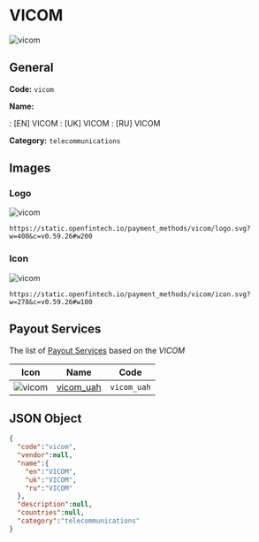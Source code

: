 
# VICOM 
![vicom](https://static.openfintech.io/payment_methods/vicom/logo.svg?w=400&c=v0.59.26#w200)  

## General 
**Code:** `vicom` 
 
**Name:** 
 
:	[EN] VICOM 
:	[UK] VICOM 
:	[RU] VICOM 
 
**Category:** `telecommunications` 
 

## Images 

### Logo 
![vicom](https://static.openfintech.io/payment_methods/vicom/logo.svg?w=400&c=v0.59.26#w200)  

```
https://static.openfintech.io/payment_methods/vicom/logo.svg?w=400&c=v0.59.26#w200
```  

### Icon 
![vicom](https://static.openfintech.io/payment_methods/vicom/icon.svg?w=278&c=v0.59.26#w100)  

```
https://static.openfintech.io/payment_methods/vicom/icon.svg?w=278&c=v0.59.26#w100
```  

## Payout Services 
 
The list of [Payout Services](/payout-services/) based on the _VICOM_ 

|Icon|Name|Code| 
|:---:|:---:|:---:| 
|![vicom](https://static.openfintech.io/payout_methods/vicom/icon.png?w=278&c=v0.59.26#w40) |[vicom_uah](/payout-services/vicom_uah/)|`vicom_uah`| 
 

## JSON Object 

```json
{
  "code":"vicom",
  "vendor":null,
  "name":{
    "en":"VICOM",
    "uk":"VICOM",
    "ru":"VICOM"
  },
  "description":null,
  "countries":null,
  "category":"telecommunications"
}
```  
